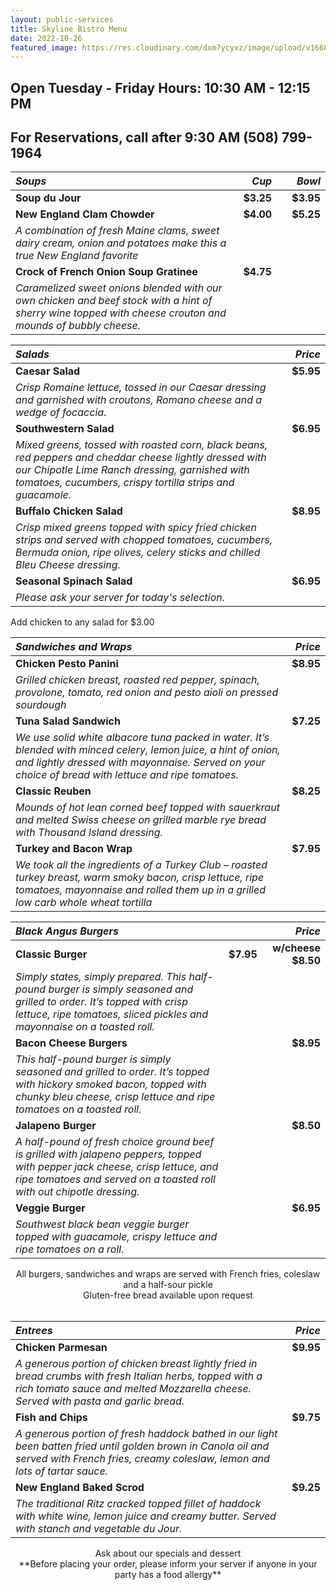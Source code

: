 ```yaml
---
layout: public-services
title: Skyline Bistro Menu
date: 2022-10-26
featured_image: https://res.cloudinary.com/dxm7ycyxz/image/upload/v1668016939/2022/04/drew-beamer-uVqyiiauv6Q-unsplash-1_wjelnh.jpg
---
```


## Open Tuesday - Friday Hours: 10:30 AM - 12:15 PM 
## For Reservations, call after 9:30 AM (508) 799-1964


| *Soups* | *Cup*  | | *Bowl* |
| :----- | ----: | --- | ----: |
| **Soup du Jour** | **$3.25** | | **$3.95** | 
| **New England Clam Chowder** | **$4.00** | | **$5.25** | 
|*A combination of fresh Maine clams, sweet dairy cream, onion and potatoes make this a true New England favorite*|
| **Crock of French Onion Soup Gratinee** | **$4.75** |||
|*Caramelized sweet onions blended with our own chicken and beef stock with a hint of sherry wine topped with cheese crouton and mounds of bubbly cheese.*|
     
<div class="wrapper wrapper--lt-gray" markdown="1">

| *Salads* | *Price* | 
|:--------| -----:|
|**Caesar Salad**  | **$5.95**  | 
|*Crisp Romaine lettuce, tossed in our Caesar dressing and garnished with croutons, Romano cheese and a wedge of focaccia*.| 
| **Southwestern Salad** | **$6.95** | 
|*Mixed greens, tossed with roasted corn, black beans, red peppers and cheddar cheese lightly dressed with our Chipotle Lime Ranch dressing, garnished with tomatoes, cucumbers, crispy tortilla strips and guacamole.*| 
| **Buffalo Chicken Salad** | **$8.95** | 
|*Crisp mixed greens topped with spicy fried chicken strips and served with chopped tomatoes, cucumbers, Bermuda onion, ripe olives, celery sticks and chilled Bleu Cheese dressing.*|
| **Seasonal Spinach Salad** | **$6.95** | 
*Please ask your server for today's selection.*|

</div>

<p> Add chicken to any salad for $3.00  </p>

|*Sandwiches and Wraps* | *Price* |
|:-------------------- | -----: |
| **Chicken Pesto Panini**| **$8.95** |
|*Grilled chicken breast, roasted red pepper, spinach, provolone, tomato, red onion and pesto aioli on pressed sourdough* |
| **Tuna Salad Sandwich** | **$7.25** | 
|*We use solid white albacore tuna packed in water. It’s blended with minced celery, lemon juice, a hint of onion, and lightly dressed with mayonnaise. Served on your choice of bread with lettuce and ripe tomatoes.*|
| **Classic Reuben** | **$8.25** |  
|*Mounds of hot lean corned beef topped with sauerkraut and melted Swiss cheese on grilled marble rye bread with Thousand Island dressing.*|
| **Turkey and Bacon Wrap** | **$7.95** | 
|*We took all the ingredients of a Turkey Club – roasted turkey breast, warm smoky bacon, crisp lettuce, ripe tomatoes, mayonnaise and rolled them up in a grilled low carb whole wheat tortilla*|

<div class="wrapper wrapper--lt-gray" markdown="1">

|*Black Angus Burgers*| | *Price* |
|:------------------ | -----: | ---:|
| **Classic Burger** | **$7.95** | **w/cheese $8.50** | 
|*Simply states, simply prepared. This half-pound burger is simply seasoned and grilled to order. It’s topped with crisp lettuce, ripe tomatoes, sliced pickles and mayonnaise on a toasted roll.* |
| **Bacon Cheese Burgers**  | | **$8.95** | 
|*This half-pound burger is simply seasoned and grilled to order. It’s topped with hickory smoked bacon, topped with chunky bleu cheese, crisp lettuce and ripe tomatoes on a toasted roll.* |
| **Jalapeno Burger** | | **$8.50** |
|*A half-pound of fresh choice ground beef is grilled with jalapeno peppers, topped with pepper jack cheese, crisp lettuce, and ripe tomatoes and served on a toasted roll with out chipotle dressing.* | 
| **Veggie Burger** | | **$6.95** | 
|*Southwest black bean veggie burger topped with guacamole, crispy lettuce and ripe tomatoes on a roll.* |

</div>

<div align="center" > All burgers, sandwiches and wraps are served with French fries, coleslaw and a half-sour pickle <br> Gluten-free bread available upon request </div><br>

| *Entrees* | *Price* | 
| :------- | -----: | 
|**Chicken Parmesan**|  **$9.95** | 
|*A generous portion of chicken breast lightly fried in bread crumbs with fresh Italian herbs, topped with a rich tomato sauce and melted Mozzarella cheese. Served with pasta and garlic bread.*|
|**Fish and Chips**| **$9.75** | 
|*A generous portion of fresh haddock bathed in our light been batten fried until golden brown in Canola oil and served with French fries, creamy coleslaw, lemon and lots of tartar sauce.*|
| **New England Baked Scrod** | **$9.25** | 
|*The traditional Ritz cracked topped fillet of haddock with white wine, lemon juice and creamy butter. Served with stanch and vegetable du Jour.*| 

<div align="center" > Ask about our specials and dessert <br> **Before placing your order, please inform your server if anyone in your party has a food allergy** </div>